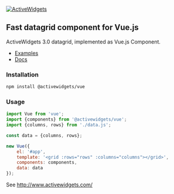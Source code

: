 
[![ActiveWidgets](http://www.activewidgets.com/include/logo/aw-logo-40.png?activewidgets/vue)](http://www.activewidgets.com/)

## Fast datagrid component for Vue.js

ActiveWidgets 3.0 datagrid, implemented as Vue.js Component.

- [Examples](https://vs.activewidgets.com/)
- [Docs](https://vd.activewidgets.com/)

### Installation

```bash
npm install @activewidgets/vue
```

### Usage

```js
import Vue from 'vue';
import {components} from '@activewidgets/vue';
import {columns, rows} from './data.js';

const data = {columns, rows};

new Vue({
    el: '#app',
    template: '<grid :rows="rows" :columns="columns"></grid>',
    components: components,
    data: data
});
```

See http://www.activewidgets.com/
